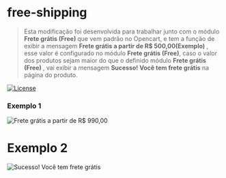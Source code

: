 # free-shipping

> Esta modificação foi desenvolvida para trabalhar junto com o módulo <strong>Frete grátis (Free) </strong> que vem padrão no Opencart, e tem a função de exibir a mensagem <strong>Frete grátis a partir de R$ 500,00(Exemplo)</strong> , esse valor é configurado no módulo <strong>Frete grátis (Free)</strong>, caso o valor dos produtos sejam maior do que o definido módulo <strong>Frete grátis (Free) </strong>, vai exibir a mensagem <strong>Sucesso! Você tem frete grátis</strong> na página do produto.



[![License](https://img.shields.io/badge/License-GPLv3-blue.svg)](https://github.com/sincromaster/free-shipping/blob/main/LICENSE)



### Exemplo 1
<img src="https://github.com/sincromaster/free-shipping/blob/main/frete-apartir.png" alt="Frete grátis a partir de R$ 990,00">

# Exemplo 2
<img src="https://github.com/sincromaster/free-shipping/blob/main/frete-gratis.png" alt="Sucesso! Você tem frete grátis">

